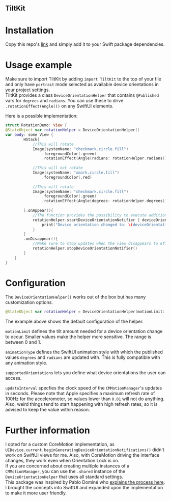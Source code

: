 ## TiltKit

# Installation
Copy this repo's [link](https://github.com/chaert-s/TiltKit) and simply add it to your Swift package dependencies.

# Usage example
Make sure to import TiltKit by adding `import TiltKit` to the top of your file and only have `portrait` mode selected as available device orientations in your project settings.  
TiltKit provides a class `DeviceOrientationHelper` that contains `@Published` vars for `degrees` and `radians`. You can use these to drive `.rotationEffect(Angle())` on any SwiftUI elements.  

Here is a possible implementation:  
```swift
struct RotationDemo: View {
@StateObject var rotationHelper = DeviceOrientationHelper()
var body: some View {
        HStack{
            //This will rotate
            Image(systemName: "checkmark.circle.fill")
                .foregroundColor(.green)
                .rotationEffect(Angle(radians: rotationHelper.radians))
            
            //This will not rotate
            Image(systemName: "xmark.circle.fill")
                .foregroundColor(.red)
            
            //This will rotate
            Image(systemName: "checkmark.circle.fill")
                .foregroundColor(.green)
                .rotationEffect(Angle(degrees: rotationHelper.degrees))
            
        }.onAppear(){
            //The function provides the possibility to execute additional code when a new device orientation is detected.
            rotationHelper.startDeviceOrientationNotifier { deviceOrientation in
                print("Device orientation changed to: \(deviceOrientation)")
            }
        }
        .onDisappear(){
            //Make sure to stop updates when the view disappears to efficiently use device resources and avoid conflicts with other CoreMotion implementations in other parts of the app
            rotationHelper.stopDeviceOrientationNotifier()
        }
    }
}
```

# Configuration
The `DeviceOrientationHelper()` works out of the box but has many customization options.   
```swift
@StateObject var rotationHelper = DeviceOrientationHelper(motionLimit: 0.8, animationType: .default, supportedOrientations: [.portrait,.landscapeRight, .landscapeLeft,.portraitUpsideDown], updateInterval: 0.2)
```
The example above shows the default configuration of the helper.  

`motionLimit` defines the tilt amount needed for a device orientation change to occur. Smaller values make the helper more sensitive. The range is between 0 and 1.  

`animationType` defines the SwiftUI animation style with which the published values `degrees` and `radians` are updated with. This is fully compatible with any animation style.  

`supportedOrientations` lets you define what device orientations the user can access.  

`updateInterval` specfies the clock speed of the `CMMotionManager`'s updates in seconds. Please note that Apple specifies a maximum refresh rate of 100Hz for the accelerometer, so values lower than `0.01` will not do anything. Also, weird things tend to start happening with high refresh rates, so it is advised to keep the value within reason.  

# Further information
I opted for a custom CoreMotion implementation, as `UIDevice.current.beginGeneratingDeviceOrientationNotifications()` didn't work on SwiftUI views for me. Also, with CoreMotion driving the interface changes, they work even when Orientation Lock is on.  
If you are concerned about creating multiple instances of a `CMMotionManager`, you can use the `.shared` instance of the `DeviceOrientationHelper` that uses all standard settings.   
This package was inspired by Pablo Dominé who [explains the process here](https://medium.com/@PabloDomine/developing-camille-how-to-determine-device-orientation-in-a-camera-app-4c622d251993).  
I brought the concepts into SwiftUI and expanded upon the implementation to make it more user friendly.
